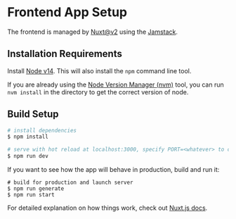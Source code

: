 # Frontend App Setup

The frontend is managed by [Nuxt@v2](https://nuxtjs.org/) using the [Jamstack](https://jamstack.org/).

## Installation Requirements

Install [Node v14](https://nodejs.org/). This will also install the `npm` command line tool.

If you are already using the [Node Version Manager (nvm)](https://github.com/nvm-sh/nvm) tool, you can run `nvm install` in the directory to get the correct version of node.

## Build Setup

```bash
# install dependencies
$ npm install

# serve with hot reload at localhost:3000, specify PORT=<whatever> to change the port
$ npm run dev
```

If you want to see how the app will behave in production, build and run it:

```
# build for production and launch server
$ npm run generate
$ npm run start
```

For detailed explanation on how things work, check out [Nuxt.js docs](https://nuxtjs.org).

